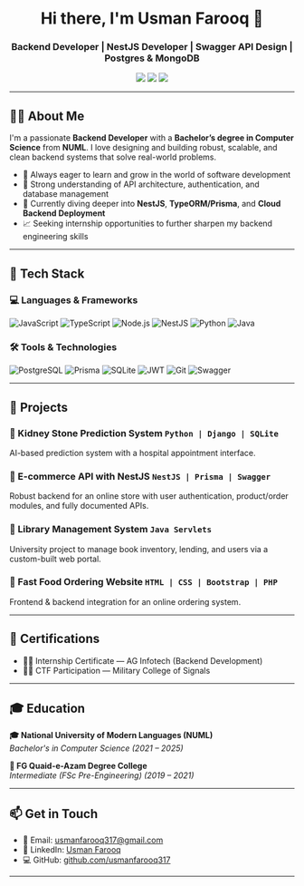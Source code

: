 <!-- Profile Header -->
<h1 align="center">Hi there, I'm Usman Farooq 👋</h1>
<h3 align="center">Backend Developer | NestJS Developer | Swagger API Design | Postgres & MongoDB</h3>

<p align="center">
  <a href="mailto:usmanfarooq317@gmail.com"><img src="https://img.shields.io/badge/Email-D14836?style=for-the-badge&logo=gmail&logoColor=white"/></a>
  <a href="https://linkedin.com/in/usman-farooq-317"><img src="https://img.shields.io/badge/LinkedIn-0A66C2?style=for-the-badge&logo=linkedin&logoColor=white"/></a>
  <a href="https://github.com/usmanfarooq317"><img src="https://img.shields.io/badge/GitHub-181717?style=for-the-badge&logo=github&logoColor=white"/></a>
</p>

---

## 👨‍💻 About Me

I'm a passionate **Backend Developer** with a **Bachelor’s degree in Computer Science** from **NUML**. I love designing and building robust, scalable, and clean backend systems that solve real-world problems.

- 🧠 Always eager to learn and grow in the world of software development
- 🔁 Strong understanding of API architecture, authentication, and database management
- 🌱 Currently diving deeper into **NestJS**, **TypeORM/Prisma**, and **Cloud Backend Deployment**
- 📈 Seeking internship opportunities to further sharpen my backend engineering skills

---

## 🚀 Tech Stack

### 💻 Languages & Frameworks
![JavaScript](https://img.shields.io/badge/JavaScript-F7DF1E?style=flat-square&logo=javascript&logoColor=black)
![TypeScript](https://img.shields.io/badge/TypeScript-007ACC?style=flat-square&logo=typescript&logoColor=white)
![Node.js](https://img.shields.io/badge/Node.js-339933?style=flat-square&logo=nodedotjs&logoColor=white)
![NestJS](https://img.shields.io/badge/NestJS-E0234E?style=flat-square&logo=nestjs&logoColor=white)
![Python](https://img.shields.io/badge/Python-3776AB?style=flat-square&logo=python&logoColor=white)
![Java](https://img.shields.io/badge/Java-ED8B00?style=flat-square&logo=java&logoColor=white)

### 🛠️ Tools & Technologies
![PostgreSQL](https://img.shields.io/badge/PostgreSQL-316192?style=flat-square&logo=postgresql&logoColor=white)
![Prisma](https://img.shields.io/badge/Prisma-2D3748?style=flat-square&logo=prisma&logoColor=white)
![SQLite](https://img.shields.io/badge/SQLite-07405E?style=flat-square&logo=sqlite&logoColor=white)
![JWT](https://img.shields.io/badge/JWT-black?style=flat-square&logo=JSON%20web%20tokens)
![Git](https://img.shields.io/badge/Git-F05032?style=flat-square&logo=git&logoColor=white)
![Swagger](https://img.shields.io/badge/Swagger-85EA2D?style=flat-square&logo=swagger&logoColor=black)

---

## 🧩 Projects

### 🔹 Kidney Stone Prediction System `Python | Django | SQLite`
AI-based prediction system with a hospital appointment interface.

### 🔹 E-commerce API with NestJS `NestJS | Prisma | Swagger`
Robust backend for an online store with user authentication, product/order modules, and fully documented APIs.

### 🔹 Library Management System `Java Servlets`
University project to manage book inventory, lending, and users via a custom-built web portal.

### 🔹 Fast Food Ordering Website `HTML | CSS | Bootstrap | PHP`
Frontend & backend integration for an online ordering system.

---

## 📜 Certifications

- 🧑‍💻 Internship Certificate — AG Infotech (Backend Development)
- 🕵️‍♂️ CTF Participation — Military College of Signals

---

## 🎓 Education

**🎓 National University of Modern Languages (NUML)**  
_Bachelor's in Computer Science (2021 – 2025)_

**📘 FG Quaid-e-Azam Degree College**  
_Intermediate (FSc Pre-Engineering) (2019 – 2021)_

---

## 📫 Get in Touch

- 📩 Email: [usmanfarooq317@gmail.com](mailto:usmanfarooq317@gmail.com)
- 🔗 LinkedIn: [Usman Farooq](https://linkedin.com/in/usman-farooq-317)
- 💻 GitHub: [github.com/usmanfarooq317](https://github.com/usmanfarooq317)

---

>
